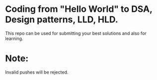 # Coding from "Hello World" to DSA, Design patterns, LLD, HLD.


This repo can be used for submitting your best solutions and also for learning.


# Note:

Invalid pushes will be rejected.
